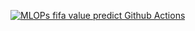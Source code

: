 [![MLOPs fifa value predict Github Actions](https://github.com/alonmar/Fifa-players-predict-value/actions/workflows/main.yml/badge.svg)](https://github.com/alonmar/Fifa-players-predict-value/actions/workflows/main.yml)

